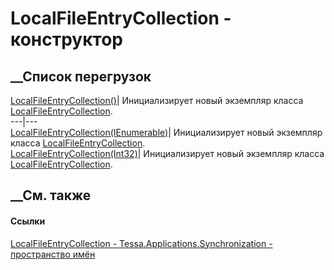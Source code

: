 # LocalFileEntryCollection - конструктор
##  __Список перегрузок
[LocalFileEntryCollection()](M_Tessa_Applications_Synchronization_LocalFileEntryCollection__ctor.htm)|
Инициализирует новый экземпляр класса
[LocalFileEntryCollection](T_Tessa_Applications_Synchronization_LocalFileEntryCollection.htm).  
---|---  
[LocalFileEntryCollection(IEnumerable<LocalFileEntry>)](M_Tessa_Applications_Synchronization_LocalFileEntryCollection__ctor_1.htm)|
Инициализирует новый экземпляр класса
[LocalFileEntryCollection](T_Tessa_Applications_Synchronization_LocalFileEntryCollection.htm).  
[LocalFileEntryCollection(Int32)](M_Tessa_Applications_Synchronization_LocalFileEntryCollection__ctor_2.htm)|
Инициализирует новый экземпляр класса
[LocalFileEntryCollection](T_Tessa_Applications_Synchronization_LocalFileEntryCollection.htm).  
## __См. также
#### Ссылки
[LocalFileEntryCollection -
](T_Tessa_Applications_Synchronization_LocalFileEntryCollection.htm)
[Tessa.Applications.Synchronization - пространство
имён](N_Tessa_Applications_Synchronization.htm)
